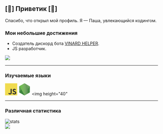 ##                        [👋] Приветик [👋]

Спасибо, что открыл мой профиль. Я — Паша, увлекающийся кодингом.

### Мои небольшие достижения
- Создатель дискорд бота [VINARD HELPER](https://www.vinard-helper.ml).
- JS разработчик.

<a href="https://discord.gg/BUnYTtA3YB">
  <img src="http://invidget.switchblade.xyz/BUnYTtA3YB" />
</a>

---
### **Изучаемые языки**

<img height="40" src="https://raw.githubusercontent.com/github/explore/80688e429a7d4ef2fca1e82350fe8e3517d3494d/topics/javascript/javascript.png"> <img height="40" 
src="https://raw.githubusercontent.com/github/explore/80688e429a7d4ef2fca1e82350fe8e3517d3494d/topics/nodejs/nodejs.png">  <img height="40" 

---
### **Различная статистика**

![stats](https://github-readme-stats.vercel.app/api?username=ViNardle&show_icons=true&theme=dark)
<br />
<a href="https://wakatime.com/@ViNardle">
  <img src="https://github-readme-stats.vercel.app/api/wakatime?username=ViNardle&show_icons=true&hide_border=false&theme=dark&layout=compact">
</a>
